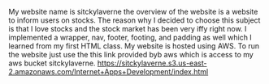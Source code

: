 My website name is sitckylaverne the overview of the website is a website to inform users on stocks. 
The reason why I decided to choose this subject is that I love stocks and the stock market has been very iffy right now. I
implemented a wrapper, nav, footer, footing, and padding as well which I learned from my first HTML class. 
My website is hosted using AWS. 
To run the website just use the this link provided byb aws which is access to my aws bucket sitckylaverne. https://sitckylaverne.s3.us-east-2.amazonaws.com/Internet+Apps+Development/index.html

